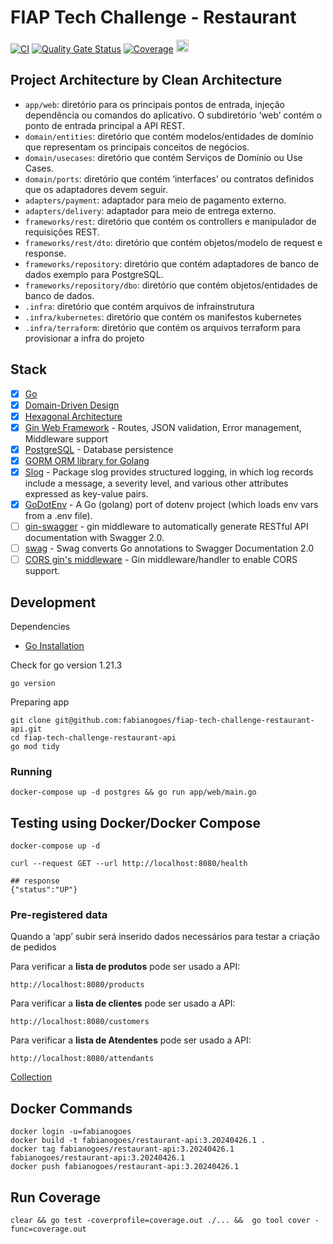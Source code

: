 # FIAP Tech Challenge - Restaurant

[![CI](https://github.com/fabianogoes/fiap-tech-challenge-restaurant-api/actions/workflows/ci-cd.yml/badge.svg)](https://github.com/fabianogoes/fiap-tech-challenge-restaurant-api/actions/workflows/ci-cd.yml)
[![Quality Gate Status](https://sonarcloud.io/api/project_badges/measure?project=fabianogoes_fiap-tech-challenge-restaurant-api&metric=alert_status)](https://sonarcloud.io/summary/new_code?id=fabianogoes_fiap-tech-challenge-restaurant-api)
[![Coverage](https://sonarcloud.io/api/project_badges/measure?project=fabianogoes_fiap-tech-challenge-restaurant-api&metric=coverage)](https://sonarcloud.io/summary/new_code?id=fabianogoes_fiap-tech-challenge-restaurant-api)
<img src="https://sonarcloud.io/images/project_badges/sonarcloud-white.svg" alt="Scanned on SonarCloud" height="20px" />


## Project Architecture by Clean Architecture

- `app/web`: diretório para os principais pontos de entrada, injeção dependência ou comandos do aplicativo. O subdiretório ‘web’ contém o ponto de entrada principal a API REST.
- `domain/entities`: diretório que contém modelos/entidades de domínio que representam os principais conceitos de negócios.
- `domain/usecases`: diretório que contém Serviços de Domínio ou Use Cases.
- `domain/ports`: diretório que contém ‘interfaces’ ou contratos definidos que os adaptadores devem seguir.
- `adapters/payment`: adaptador para meio de pagamento externo.
- `adapters/delivery`: adaptador para meio de entrega externo.
- `frameworks/rest`: diretório que contém os controllers e manipulador de requisições REST.
- `frameworks/rest/dto`: diretório que contém objetos/modelo de request e response.
- `frameworks/repository`: diretório que contém adaptadores de banco de dados exemplo para PostgreSQL.
- `frameworks/repository/dbo`: diretório que contém objetos/entidades de banco de dados.
- `.infra`: diretório que contém arquivos de infrainstrutura
- `.infra/kubernetes`: diretório que contém os manifestos kubernetes
- `.infra/terraform`: diretório que contém os arquivos terraform para provisionar a infra do projeto

## Stack

- [x] [Go][0]
- [x] [Domain-Driven Design][6]
- [x] [Hexagonal Architecture][5]
- [x] [Gin Web Framework][1] - Routes, JSON validation, Error management, Middleware support
- [x] [PostgreSQL][3] - Database persistence
- [x] [GORM ORM library for Golang][2]
- [x] [Slog](https://pkg.go.dev/log/slog) - Package slog provides structured logging, in which log records include a message, a severity level, and various other attributes expressed as key-value pairs. 
- [x] [GoDotEnv](https://github.com/joho/godotenv) - A Go (golang) port of dotenv project (which loads env vars from a .env file).
- [ ] [gin-swagger](https://github.com/swaggo/gin-swagger) - gin middleware to automatically generate RESTful API documentation with Swagger 2.0.
- [ ] [swag](https://github.com/swaggo/swag) - Swag converts Go annotations to Swagger Documentation 2.0
- [ ] [CORS gin's middleware](https://github.com/gin-contrib/cors) - Gin middleware/handler to enable CORS support.

## Development

Dependencies

- [Go Installation](https://go.dev/doc/install)

Check for go version 1.21.3

```shell
go version
```

Preparing app

```shell
git clone git@github.com:fabianogoes/fiap-tech-challenge-restaurant-api.git
cd fiap-tech-challenge-restaurant-api
go mod tidy
````

### Running

```shell
docker-compose up -d postgres && go run app/web/main.go
```

## Testing using Docker/Docker Compose

```shell
docker-compose up -d

curl --request GET --url http://localhost:8080/health

## response 
{"status":"UP"}
```

### Pre-registered data

Quando a ‘app’ subir será inserido dados necessários para testar a criação de pedidos 

Para verificar a **lista de produtos** pode ser usado a API:

```shell
http://localhost:8080/products
```

Para verificar a **lista de clientes** pode ser usado a API:

```shell
http://localhost:8080/customers
```

Para verificar a **lista de Atendentes** pode ser usado a API: 
```shell
http://localhost:8080/attendants
```

[Collection](./.utils/fiap-tech-challenge-Insomnia.json)

## Docker Commands

```shell
docker login -u=fabianogoes
docker build -t fabianogoes/restaurant-api:3.20240426.1 .
docker tag fabianogoes/restaurant-api:3.20240426.1 fabianogoes/restaurant-api:3.20240426.1
docker push fabianogoes/restaurant-api:3.20240426.1
```

## Run Coverage

```shell
clear && go test -coverprofile=coverage.out ./... &&  go tool cover -func=coverage.out
```

[0]: https://go.dev/
[1]: https://gin-gonic.com/
[2]: https://gorm.io/index.html
[3]: https://www.postgresql.org/
[5]: https://alistair.cockburn.us/hexagonal-architecture/
[6]: https://www.amazon.com/dp/0321125215?ref_=cm_sw_r_cp_ud_dp_0M66DHP14SJ5GBBJCRNP
